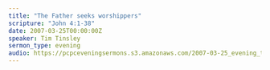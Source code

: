 ```yaml
---
title: "The Father seeks worshippers"
scripture: "John 4:1-38"
date: 2007-03-25T00:00:00Z
speaker: Tim Tinsley
sermon_type: evening
audio: https://pcpceveningsermons.s3.amazonaws.com/2007-03-25_evening_tinsley.mp3 
---
```



